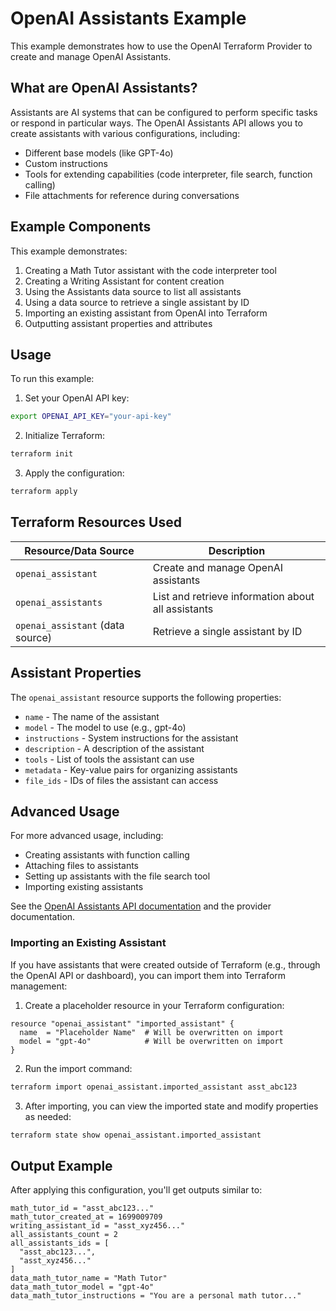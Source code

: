 # OpenAI Assistants Example

This example demonstrates how to use the OpenAI Terraform Provider to create and manage OpenAI Assistants.

## What are OpenAI Assistants?

Assistants are AI systems that can be configured to perform specific tasks or respond in particular ways. The OpenAI Assistants API allows you to create assistants with various configurations, including:

- Different base models (like GPT-4o)
- Custom instructions
- Tools for extending capabilities (code interpreter, file search, function calling)
- File attachments for reference during conversations

## Example Components

This example demonstrates:

1. Creating a Math Tutor assistant with the code interpreter tool
2. Creating a Writing Assistant for content creation
3. Using the Assistants data source to list all assistants
4. Using a data source to retrieve a single assistant by ID
5. Importing an existing assistant from OpenAI into Terraform
6. Outputting assistant properties and attributes

## Usage

To run this example:

1. Set your OpenAI API key:
```bash
export OPENAI_API_KEY="your-api-key"
```

2. Initialize Terraform:
```bash
terraform init
```

3. Apply the configuration:
```bash
terraform apply
```

## Terraform Resources Used

| Resource/Data Source | Description |
|----------------------|-------------|
| `openai_assistant` | Create and manage OpenAI assistants |
| `openai_assistants` | List and retrieve information about all assistants |
| `openai_assistant` (data source) | Retrieve a single assistant by ID |

## Assistant Properties

The `openai_assistant` resource supports the following properties:

- `name` - The name of the assistant
- `model` - The model to use (e.g., gpt-4o)
- `instructions` - System instructions for the assistant
- `description` - A description of the assistant
- `tools` - List of tools the assistant can use
- `metadata` - Key-value pairs for organizing assistants
- `file_ids` - IDs of files the assistant can access

## Advanced Usage

For more advanced usage, including:
- Creating assistants with function calling
- Attaching files to assistants
- Setting up assistants with the file search tool
- Importing existing assistants

See the [OpenAI Assistants API documentation](https://platform.openai.com/docs/api-reference/assistants) and the provider documentation.

### Importing an Existing Assistant

If you have assistants that were created outside of Terraform (e.g., through the OpenAI API or dashboard), you can import them into Terraform management:

1. Create a placeholder resource in your Terraform configuration:
```hcl
resource "openai_assistant" "imported_assistant" {
  name  = "Placeholder Name"  # Will be overwritten on import
  model = "gpt-4o"            # Will be overwritten on import
}
```

2. Run the import command:
```bash
terraform import openai_assistant.imported_assistant asst_abc123
```

3. After importing, you can view the imported state and modify properties as needed:
```bash
terraform state show openai_assistant.imported_assistant
```

## Output Example

After applying this configuration, you'll get outputs similar to:

```
math_tutor_id = "asst_abc123..."
math_tutor_created_at = 1699009709
writing_assistant_id = "asst_xyz456..."
all_assistants_count = 2
all_assistants_ids = [
  "asst_abc123...",
  "asst_xyz456..."
]
data_math_tutor_name = "Math Tutor"
data_math_tutor_model = "gpt-4o"
data_math_tutor_instructions = "You are a personal math tutor..."
``` 